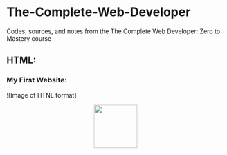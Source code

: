 # The-Complete-Web-Developer
Codes, sources, and notes from the The Complete Web Developer: Zero to Mastery course

## HTML:
### My First Website:
![Image of HTNL format]
<div align="center">
    <img src="/sample.jpg", width="100">
</div>
